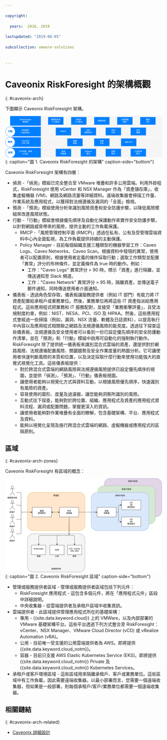 ```yaml
---

copyright:

  years:  2016, 2019

lastupdated: "2019-08-05"

subcollection: vmware-solutions


---
```


# Caveonix RiskForesight 的架構概觀
{: #caveonix-arch}

下圖顯示 Caveonix RiskForesight 架構。

![架構圖](../../images/caveonix-architecture.svg "架構圖"){: caption="圖 1. Caveonix RiskForesight 的架構" caption-side="bottom"}

Caveonix RiskForesight 架構有四層：
-	偵測 -「偵測」模組已完全整合至 VMware 堆疊和許多公用雲端。利用外掛程式，RiskForesight 使用 vCenter 和 NSX Manager 作為「資產儲存庫」，收集虛擬機器 (VM)、網路及網路流量等詳細資料。遠端收集器會掃描工作量、作業系統及應用程式，以獲得對法規遵循及漏洞的「全面」檢視。
-	預測 -「預測」模組使用分析來識別風險資產和安全防護步驟，以降低風險模組來改進風險狀態。
-	行動 -「行動」模組會根據優先順序及自動化保護動作來實作安全防護步驟，以針對網路威脅帶來的風險，提供主動的工作負載保護。
    - RMCP -「風險管理控制平面 (RMCP)」透過在私有、公有及受管理雲端資料中心內全面監視，為工作負載提供持續的主動保護。
    - Policy Manager - 目前每個組織支援三種類型的機器學習工作：Caveo Logs、Caveo Networks、Caveo Scan。根據資料中發現的異常，使用者可以配置原則，根據使用者定義的條件採取行動；選取工作類型並配置「異常」評分的布林條件，並定義條件為 true 時的動作。例如：
        - 工作："Caveo Logs" 異常評分 > 90 時，標示「資產」進行隔離，並傳送通知至 Slack 頻道。
        - 工作："Caveo Network" 異常評分 > 95 時，隔離資產，並傳送電子郵件通知，同時傳送使用者介面通知。
- 儀表板 - 透過角色型存取，儀表板讓服務提供者（例如 IT 部門）有能力將 IT 資產配置給承租戶或業務單位。然後，業務單位再將這些 IT 資產指派給應用程式。這些應用程式把業務和 IT 服務配對，並接受「業務衝擊評量」，且受法規制度約束，例如：NIST、NESA、PCI、ISO 及 HIPAA。然後，這些應用程式會經過一些掃描（例如，漏洞、NSX 流量、軟體及日誌資料），以提高執行中內容以及應用程式相關聯之網路及法規遵循風險的能見度。透過往下探查這些儀表板，法規遵循及安全使用者可以看到一份已設定優先順序的安全防護動作清單，並在「預測」和「行動」模組中啟用可自動化的強制執行動作。RiskForesight 除了提供統一儀表板來識別混合式雲端的資產，還提供對於網路風險、法規遵循配置風險、關鍵趨勢及安全作業度量的熱圖分析。它可讓使用者快速判斷風險的本質和位置，以及決定採取什麼行動來使用功能強大的直覺式視覺化工具。這些儀表板提供：
  - 對於跨混合式雲端的網路風險與法規遵循風險提供已設定優先順序的視圖，並提供「偵測」、「預測」、「行動」儀表板視圖。
  - 讓使用者能夠以視覺化方式與資料互動，以根據風險優先順序，快速識別有風險的資產。
  - 容易使用的圖形、度量及過濾器，讓您能夠洞察所識別的風險。
  - 互動式往下探查，能夠對於跨位置、組織、應用程式及資產的應用程式資料流程、漏洞或配置問題，掌握更深入的資訊。
  - 讓使用者能夠對作業堆疊有全面的瞭解，包含基礎架構、平台、應用程式及資料。
  - 能夠以視覺化呈現及施行跨混合式雲端的網路、虛擬機器或應用程式的區隔原則。

## 區域
{: #caveonix-arch-zones}

Caveonix RiskForesight 有區域的概念：

![區域圖](../../images/caveonix-zones.svg "區域圖"){: caption="圖 2. Caveonix RiskForesight 區域" caption-side="bottom"}

-	管理或服務提供者區域 - 管理或服務提供者區域包括下列元件：
    - RiskForesight 應用程式 - 這包含多個元件，將在「應用程式元件」區段中詳細說明。
    - 中央收集器 - 從雲端提供者及承租戶區域中收集資訊。
- 雲端提供者 - 此區域提供管理應用程式所在的基礎架構：
    - 專用 - {{site.data.keyword.cloud}} 上的 VMWare，以及內部部署的 VMware 基礎架構平台。這些平台透過下列方式整合至 RiskForesight：vCenter、NSX Manager、VMware Cloud Director (vCD) 或 vRealize Automation (vRA)。
    - 公用 - 目前唯一受支援的公用雲端提供者為 AWS。即將提供 {{site.data.keyword.cloud_notm}}。
    - 容器 - 目前只支援 AWS Elastic Kubernetes Service (EKS)。即將提供 {{site.data.keyword.cloud_notm}} Private 及 {{site.data.keyword.cloud_notm}} Kubernetes Services。
-	承租戶或客戶環境區域 - 這些區域用來隔離承租戶、客戶或業務單位。這些區域中有工作負載，因此需要遠端收集器。以最小部署而言，您需要一個遠端收集器，但如果是一般部署，則每個承租戶/客戶/業務單位都需要一個遠端收集器。


## 相關鏈結
{: #caveonix-arch-related}

* [Caveonix 詳細設計](/docs/services/vmwaresolutions/archiref/caveonix?topic=vmware-solutions-caveonix-detailed)
